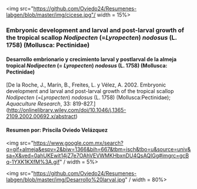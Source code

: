 
<img src="https://github.com/Oviedo24/Resumenes-labgen/blob/master/img/cicese.jpg"/ width = 15%>

### Embryonic development and larval and post-larval growth of the tropical scallop *Nodipecten* (=*Lyropecten*) *nodosus* (L. 1758) (Mollusca: Pectinidae)
#### Desarrollo embrionario y crecimiento larval y postlarval de la almeja tropical *Nodipecten* (= *Lyropecten*) *nodosus* (L. 1758) (Mollusca: Pectinidae)
[De la Roche, J., Marín, B., Freites, L. y Vélez, A. 2002. Embryonic development and larval and post-larval growth of the tropical scallop *Nodipecten* (=*Lyropecten*) *nodosus* (L. 1758) (Mollusca:Pectinidae); *Aquaculture Research*, 33: 819-827.] (http://onlinelibrary.wiley.com/doi/10.1046/j.1365-2109.2002.00692.x/abstract)
#### Resumen por: Priscila Oviedo Velázquez

<img src="https://www.google.com.mx/search?q=gif+almeja&espv=2&biw=1366&bih=667&tbm=isch&tbo=u&source=univ&sa=X&ved=0ahUKEwit14jZ7e7OAhVEVWMKHbxnDU4QsAQIGg#imgrc=gcBq-1YXK1KXfM%3A.gif" / width = 5%>


<img src="https://github.com/Oviedo24/Resumenes-labgen/blob/master/img/Desarrollo%20larval.jpg" / width = 80%>

